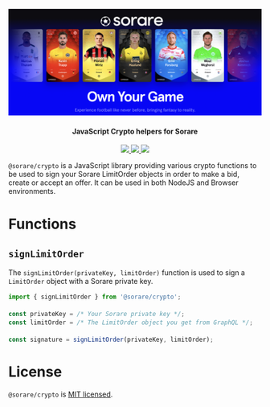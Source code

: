 <!-- logo -->
<p align="center">
  <img src="logo.png">
</p>

<!-- tag line -->
<h4 align='center'>JavaScript Crypto helpers for Sorare</h4>

<!-- primary badges -->
<p align="center">
  <a href="https://www.typescriptlang.org/">
    <img src='https://badges.aleen42.com/src/typescript.svg' />
  </a> 
  <a href="https://www.npmjs.com/package/@sorare/crypto">
    <img src='https://img.shields.io/github/package-json/v/@sorare/crypto?label=npm' />
  </a>
  <a href="https://starkware.co/">
    <img src="https://img.shields.io/badge/powered_by-StarkWare-navy">
  </a>
</p>

`@sorare/crypto` is a JavaScript library providing various crypto functions to be used to sign your Sorare LimitOrder objects in order to make a bid, create or accept an offer. It can be used in both NodeJS and Browser environments.

# Functions

## `signLimitOrder`

The `signLimitOrder(privateKey, limitOrder)` function is used to sign a `LimitOrder` object with a Sorare private key.

```ts
import { signLimitOrder } from '@sorare/crypto';

const privateKey = /* Your Sorare private key */;
const limitOrder = /* The LimitOrder object you get from GraphQL */;

const signature = signLimitOrder(privateKey, limitOrder);
```

# License

`@sorare/crypto` is [MIT licensed](LICENSE).
